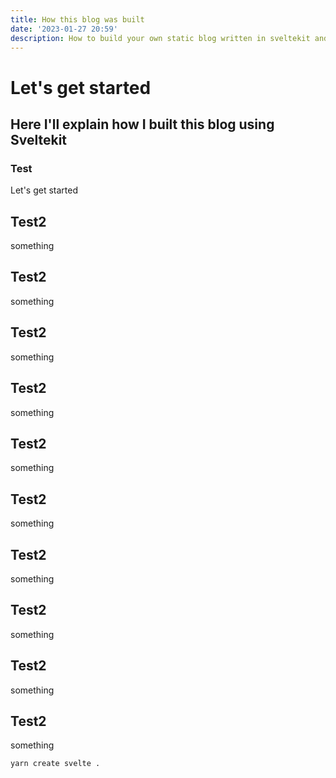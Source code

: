 ```yaml
---
title: How this blog was built
date: '2023-01-27 20:59'
description: How to build your own static blog written in sveltekit and deploy it to GitHub Pages.
---
```


# Let's get started

## Here I'll explain how I built this blog using Sveltekit

### Test

Let's get started

## Test2

something

## Test2

something

## Test2

something

## Test2

something

## Test2

something

## Test2

something

## Test2

something

## Test2

something

## Test2

something

## Test2

something

```bash
yarn create svelte .
```
